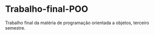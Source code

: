 # Trabalho-final-POO

Trabalho final da matéria de programação orientada a objetos, terceiro semestre.
